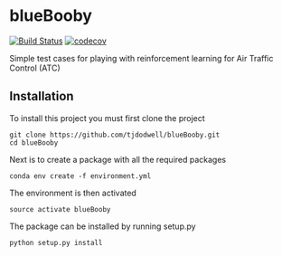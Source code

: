 # blueBooby

[![Build Status](https://travis-ci.com/tjdodwell/blueBooby.svg?branch=master)](https://travis-ci.com/tjdodwell/blueBooby.svg?)
[![codecov](https://codecov.io/gh/alan-turing-institute/PeriPy/branch/master/graph/badge.svg)](https://codecov.io/gh/alan-turing-institute/PeriPy)

Simple test cases for playing with reinforcement learning for Air Traffic Control (ATC)



## Installation

To install this project you must first clone the project

```
git clone https://github.com/tjdodwell/blueBooby.git
cd blueBooby
```

Next is to create a package with all the required packages

```
conda env create -f environment.yml
```

The environment is then activated

```
source activate blueBooby
```

The package can be installed by running setup.py

```
python setup.py install
```
